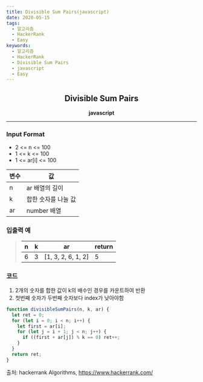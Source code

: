 ```yaml
---
title: Divisible Sum Pairs(javascript)
date: 2020-05-15
tags:
  - 알고리즘
  - HackerRank
  - Easy
keywords:
  - 알고리즘
  - HackerRank
  - Divisible Sum Pairs
  - javascript
  - Easy
---
```


## <center>Divisible Sum Pairs</center>

**<center>javascript</center>**

---

### Input Format

- 2 <= n <= 100
- 1 <= k <= 100
- 1 <= ar[i] <= 100

| 변수 | 값                  |
| ---- | ------------------- |
| n    | ar 배열의 길이      |
| k    | 합한 숫자를 나눌 값 |
| ar   | number 배열         |

### 입출력 예

> | n   | k   | ar                 | return |
> | --- | --- | ------------------ | ------ |
> | 6   | 3   | [1, 3, 2, 6, 1, 2] | 5      |

### 코드

1. 2개의 숫자를 합한 값이 k의 배수인 경우를 카운트하여 반환
2. 첫번째 숫자가 두번째 숫자보다 index가 낮아야함

```javascript
function divisibleSumPairs(n, k, ar) {
  let ret = 0;
  for (let i = 0; i < n; i++) {
    let first = ar[i];
    for (let j = i + 1; j < n; j++) {
      if ((first + ar[j]) % k == 0) ret++;
    }
  }
  return ret;
}
```

출처: hackerrank Algorithms, https://www.hackerrank.com/

